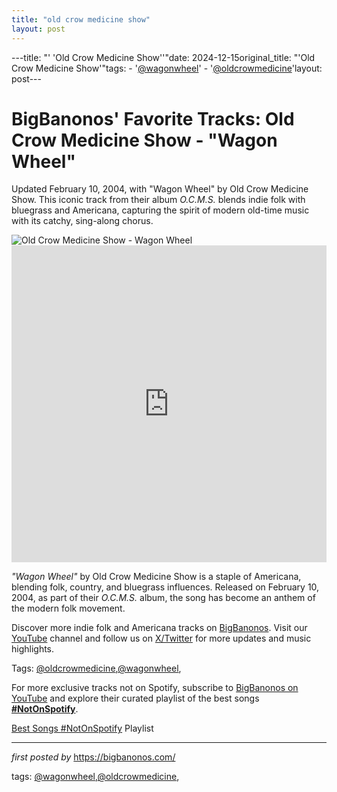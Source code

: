 ```yaml
---
title: "old crow medicine show"
layout: post
---
```

---title: "' 'Old Crow Medicine Show''"date: 2024-12-15original_title: "'Old Crow Medicine Show'"tags:  - '[@wagonwheel](/tags/wagonwheel/)'  - '[@oldcrowmedicine](/tags/oldcrowmedicine/)'layout: post---<!-- Post Title --><h1 >BigBanonos' Favorite Tracks: Old Crow Medicine Show - "Wagon Wheel"</h1> <!-- Introductory Text --><p >Updated February 10, 2004, with "Wagon Wheel" by Old Crow Medicine Show. This iconic track from their album <em>O.C.M.S.</em> blends indie folk with bluegrass and Americana, capturing the spirit of modern old-time music with its catchy, sing-along chorus.</p> <!-- Featured Image --><div > <img src="https://images.discovery-prod.axs.com/2023/08/uploadedimage_64d521fd5ebfc.jpg" alt="Old Crow Medicine Show - Wagon Wheel" /></div> <!-- YouTube Video Embed --><div > <iframe width="100%" height="507" src="https://www.youtube.com/embed/1gX1EP6mG-E" title="Old Crow Medicine Show - Wagon Wheel [Official Music Video]" frameborder="0" allow="accelerometer; autoplay; clipboard-write; encrypted-media; gyroscope; picture-in-picture; web-share" referrerpolicy="strict-origin-when-cross-origin" allowfullscreen></iframe></div> <!-- Song Information --><div > <p><em>"Wagon Wheel"</em> by Old Crow Medicine Show is a staple of Americana, blending folk, country, and bluegrass influences. Released on February 10, 2004, as part of their <em>O.C.M.S.</em> album, the song has become an anthem of the modern folk movement.</p></div> <!-- Footer Links --><div > <p>Discover more indie folk and Americana tracks on <a href="https://bigbanonos.com/" target="_blank">BigBanonos</a>. Visit our <a href="https://www.youtube.com/[@BigBanonos](/tags/BigBanonos/)" target="_blank">YouTube</a> channel and follow us on <a href="https://x.com/bigbanonos" target="_blank">X/Twitter</a> for more updates and music highlights.</p></div> <!-- Tags --><p >Tags: [@oldcrowmedicine](/tags/oldcrowmedicine/),[@wagonwheel](/tags/wagonwheel/),</p><!--Subscribe and Playlist Links--><div>    <p>For more exclusive tracks not on Spotify, subscribe to <a href="https://www.youtube.com/[@BigBanonos](/tags/BigBanonos/)" target="_blank">BigBanonos on YouTube</a> and explore their curated playlist of the best songs <strong>[#NotOnSpotify](/tags/NotOnSpotify/)</strong>.</p>    <p><a href="https://www.youtube.com/playlist?list=PLtuNtuTatqI0kFahUCbtbfenC_ET5O_tr" target="_blank">Best Songs [#NotOnSpotify](/tags/NotOnSpotify/) Playlist<br /></a></p></div><hr /><p><em>first posted by</em> <a href="https://bigbanonos.com/" rel="noopener" target="_new">https://bigbanonos.com/</a></p><p>tags: [@wagonwheel](/tags/wagonwheel/),[@oldcrowmedicine](/tags/oldcrowmedicine/),</p>